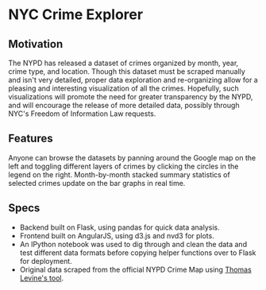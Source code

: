 # NYC Crime Explorer

## Motivation

The NYPD has released a dataset of crimes organized by month, year, crime type, and location. Though this dataset must be scraped manually and isn't very detailed, proper data exploration and re-organizing allow for a pleasing and interesting visualization of all the crimes. Hopefully, such visualizations will promote the need for greater transparency by the NYPD, and will encourage the release of more detailed data, possibly through NYC's Freedom of Information Law requests.

## Features

Anyone can browse the datasets by panning around the Google map on the left and toggling different layers of crimes by clicking the circles in the legend on the right. Month-by-month stacked summary statistics of selected crimes update on the bar graphs in real time.

## Specs

- Backend built on Flask, using pandas for quick data analysis.
- Frontend built on AngularJS, using d3.js and nvd3 for plots.
- An IPython notebook was used to dig through and clean the data and test different data formats before copying helper functions over to Flask for deployment.
- Original data scraped from the official NYPD Crime Map using [Thomas Levine's tool](https://github.com/tlevine/nyc-crime-map).